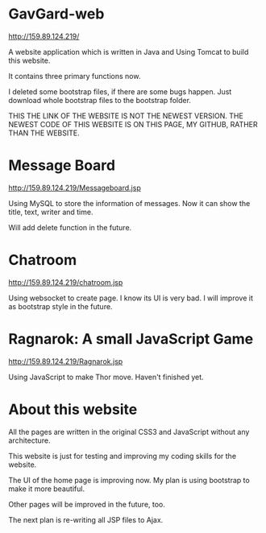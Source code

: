 # GavGard-web

http://159.89.124.219/

A website application which is written in Java and Using Tomcat to build this website.

It contains three primary functions now.

I deleted some bootstrap files, if there are some bugs happen. Just download whole bootstrap files to the bootstrap folder. 

THIS THE LINK OF THE WEBSITE IS NOT THE NEWEST VERSION.
THE NEWEST CODE OF THIS WEBSITE IS ON THIS PAGE, MY GITHUB, RATHER THAN THE WEBSITE.

# Message Board

http://159.89.124.219/Messageboard.jsp


Using MySQL to store the information of messages. Now it can show the title, text, writer and time.

Will add delete function in the future.

# Chatroom
http://159.89.124.219/chatroom.jsp

Using websocket to create page.
I know its UI is very bad. I will improve it as bootstrap style in the future.

# Ragnarok: A small JavaScript Game
http://159.89.124.219/Ragnarok.jsp

Using JavaScript to make Thor move. Haven't finished yet.

# About this website
All the pages are written in the original CSS3 and JavaScript without any architecture.

This website is just for testing and improving my coding skills for the website.

The UI of the home page is improving now. My plan is using bootstrap to make it more beautiful.

Other pages will be improved in the future, too.

The next plan is re-writing all JSP files to Ajax.
